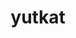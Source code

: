 ---
title: yutkat
github: https://github.com/yutkat
mode: dark
transition: 1s
score: 43.0
archetype:
- Stats and Metrics
---
